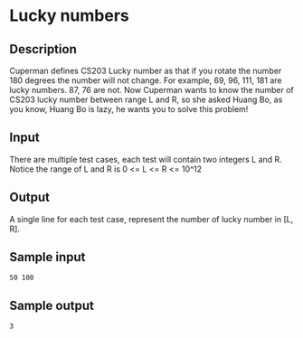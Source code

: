 # Lucky numbers

## Description

Cuperman defines CS203 Lucky number as that if you rotate the number 180 degrees the number will not change. For example, 69, 96, 111, 181 are lucky numbers. 87, 76 are not. Now Cuperman wants to know the number of CS203 lucky number between range L and R, so she asked Huang Bo, as you know, Huang Bo is lazy, he wants you to solve this problem!

## Input

There are multiple test cases, each test will contain two integers L and R.
Notice the range of L and R is 0 <= L <= R <= 10^12

## Output

A single line for each test case, represent the number of lucky number in [L, R].

## Sample input

```
50 100
```

## Sample output

```
3
```
